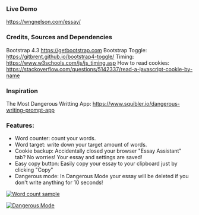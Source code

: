 ### Live Demo
https://wngnelson.com/essay/

### Credits, Sources and Dependencies
Bootstrap 4.3 https://getbootstrap.com
Bootstrap Toggle: https://gitbrent.github.io/bootstrap4-toggle/
Timing: https://www.w3schools.com/js/js_timing.asp
How to read cookies: https://stackoverflow.com/questions/5142337/read-a-javascript-cookie-by-name

### Inspiration
The Most Dangerous Writting App: https://www.squibler.io/dangerous-writing-prompt-app

### Features:
- Word counter: count your words.
- Word target: write down your target amount of words.
- Cookie backup: Accidentally closed your browser "Essay Assistant" tab? No worries! Your essay and settings are saved!
- Easy copy button: Easily copy your essay to your clipboard just by clicking "Copy"
- Dangerous mode: In Dangerous Mode your essay will be deleted if you don't write anything for 10 seconds!

[![Word count sample](https://media.giphy.com/media/Z2Cl8Q8BmGEKTqWTGF/giphy.gif "Word count sample")](http://https://media.giphy.com/media/Z2Cl8Q8BmGEKTqWTGF/giphy.gif "Word count sample")

[![Dangerous Mode](https://media.giphy.com/media/HL6JiTHqjXXai4VMzr/giphy.gif "Dangerous Mode")](https://media.giphy.com/media/HL6JiTHqjXXai4VMzr/giphy.gif "Dangerous Mode")





